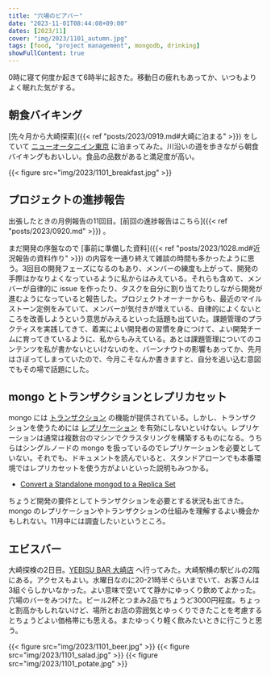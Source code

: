```yaml
---
title: "穴場のビアバー"
date: "2023-11-01T08:44:08+09:00"
dates: [2023/11]
cover: "img/2023/1101_autumn.jpg"
tags: [food, "project management", mongodb, drinking]
showFullContent: true
---
```


0時に寝て何度か起きて6時半に起きた。移動日の疲れもあってか、いつもよりよく眠れた気がする。

## 朝食バイキング

[先々月から大崎探索]({{< ref "posts/2023/0919.md#大崎に泊まる" >}}) をしていて [ニューオータニイン東京](https://www.newotani-inntokyo.jp/) に泊まってみた。川沿いの道を歩きながら朝食バイキングもおいしい。食品の品数があると満足度が高い。

{{< figure src="img/2023/1101_breakfast.jpg" >}}

## プロジェクトの進捗報告

出張したときの月例報告の11回目。[前回の進捗報告はこちら]({{< ref "posts/2023/0920.md" >}}) 。

まだ開発の序盤なので [事前に準備した資料]({{< ref "posts/2023/1028.md#近況報告の資料作り" >}}) の内容を一通り終えて雑談の時間も多かったように思う。3回目の開発フェーズになるのもあり、メンバーの練度も上がって、開発の手際はかなりよくなっているように私からはみえている。それらも含めて、メンバーが自律的に issue を作ったり、タスクを自分に割り当てたりしながら開発が進むようになっていると報告した。プロジェクトオーナーからも、最近のマイルストーン定例をみていて、メンバーが気付きが増えている、自律的によくないところを改善しようという意思がみえるといった話題も出ていた。課題管理のプラクティスを実践してきて、着実によい開発者の習慣を身につけて、よい開発チームに育ってきているように、私からもみえている。あとは課題管理についてのコンテンツを私が書かないといけないのを、バーンナウトの影響もあってか、先月はさぼってしまっていたので、今月こそなんか書きますと、自分を追い込む意図でもその場で話題にした。

## mongo とトランザクションとレプリカセット

mongo には [トランザクション](https://www.mongodb.com/docs/manual/core/transactions/) の機能が提供されている。しかし、トランザクションを使うためには [レプリケーション](https://www.mongodb.com/docs/v7.0/replication/) を有効にしないといけない。レプリケーションは通常は複数台のマシンでクラスタリングを構築するものになる。うちらはシングルノードの mongo を扱っているのでレプリケーションを必要としていない。それでも、ドキュメントを読んでいると、スタンドアローンでも本番環境ではレプリカセットを使う方がよいといった説明もみつかる。

* [Convert a Standalone mongod to a Replica Set](https://www.mongodb.com/docs/manual/tutorial/convert-standalone-to-replica-set/)

ちょうど開発の要件としてトランザクションを必要とする状況も出てきた。mongo のレプリケーションやトランザクションの仕組みを理解するよい機会かもしれない。11月中には調査したいというところ。

## エビスバー

大崎探検の2日目。[YEBISU BAR 大崎店](https://www.ginzalion.jp/shop/brand/yebisubar/shop60.html) へ行ってみた。大崎駅横の駅ビルの2階にある。アクセスもよい。水曜日なのに20-21時半ぐらいまでいて、お客さんは3組ぐらしかいなかった。よい意味で空いてて静かにゆっくり飲めてよかった。穴場のバーをみつけた。ビール2杯とつまみ2品でちょうど3000円程度。ちょっと割高かもしれないけど、場所とお店の雰囲気とゆっくりできたことを考慮するとちょうどよい価格帯にも思える。またゆっくり軽く飲みたいときに行こうと思う。

{{< figure src="img/2023/1101_beer.jpg" >}}
{{< figure src="img/2023/1101_salad.jpg" >}}
{{< figure src="img/2023/1101_potate.jpg" >}}
